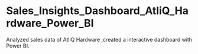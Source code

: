 # Sales_Insights_Dashboard_AtliQ_Hardware_Power_BI
Analyzed sales data of AtliQ Hardware ,created a interactive dashboard with Power BI.
